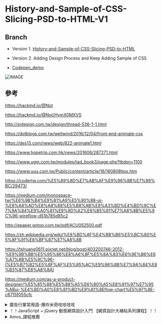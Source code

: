 # History-and-Sample-of-CSS-Slicing-PSD-to-HTML-V1

## Branch

* Version 1. [History-and-Sample-of-CSS-Slicing-PSD-to-HTML](https://github.com/johch3n611u/History-and-Sample-of-CSS-Slicing-PSD-to-HTML)

* Version 2. Adding Design Process and Keep Adding Sample of CSS

* [Codepen_demo](https://codepen.io/johch3n611u/full/zYGjxvg)

![IMAGE](https://github.com/johch3n611u/History-and-Sample-of-CSS-Slicing-PSD-to-HTML/blob/master/img/index2.png?raw=true)

## 參考

<https://hackmd.io/@Not>

<https://hackmd.io/@Not/HymX0MXVS>

<http://srdesign.com.tw/design/thread-536-1-1.html>

<https://dotblogs.com.tw/wellwind/2016/12/04/front-end-animate-css>

<https://des13.com/news/web/822-animate1.html>

<https://www.hopetrip.com.hk/news/201606/287271.html>

<https://www.ugm.com.tw/modules/tad_book3/page.php?tbdsn=1100>

<https://www.uuu.com.tw/Public/content/article/16/160808tips.htm>

<https://codertw.com/%E5%89%8D%E7%AB%AF%E9%96%8B%E7%99%BC/29473/>

<https://medium.com/monospace-tw/%E6%9B%B4%E9%81%A9%E5%90%88-ui-%E8%A8%AD%E8%A8%88%E5%B8%AB%E8%A3%BD%E4%BD%9C%E7%9A%84%E9%A0%81%E9%9D%A2%E6%B5%81%E7%A8%8B%E5%9C%96-wireflow-d51b785d85c2>

<http://epaper.gotop.com.tw/pdf/ACU052500.pdf>

<https://zh.wikipedia.org/wiki/%E8%BD%AF%E4%BB%B6%E5%BC%80%E5%8F%91%E8%BF%87%E7%A8%8B>

<https://tshuang0611.pixnet.net/blog/post/403200746-2012-%E9%9B%BB%E5%95%86%E8%A6%8F%E5%8A%83%E6%9E%B6%E6%A7%8B%E5%9C%96-(%E5%B7%B2%E5%8F%AF%E5%85%AC%E9%96%8B%E7%9A%84%E8%B3%87%E8%A8%8A)>

<https://medium.com/as-a-product-designer/%E5%85%88%E5%88%A5%E6%80%A5%E8%91%97%E7%95%ABui-%E4%BD%A0%E8%81%BD%E9%81%8Eflow-chart%E5%97%8E-c6715f055cfc>

<details>
<summary>廣告行業常用語-爆炸米奇吱吱吱吱</summary>

KEY VISION (主視覺)

visual是形容詞來著。比如POSTER KV，指的就是主視覺海報，海報和主視覺海報的區別在於其他相關
平面設計可以根據這個POSTER KV進行延展。KEY VISION，而非Key visual


Advertorial (廣編搞)

廣告的一種, 即付費文章, 故意設計成像一篇普通的文章



Appeals (述求)

Emotional Appeals/感性訴求, Rational Appeals/理性訴求



Art Base(美術/設計出身)

剛入行不久的同學也許會經常被人問到:“你是Art Base 還是Copy Base?” 一開始都是被問的一頭霧水! 在廣告圈中創意人分出身有兩個派系——Copy Base和Art Base. Copy Base指出身于文案, 文字達人 (Copywriter); Art Base就是指出身於美術, 設計, 視覺達人!

比如你是某公司CD, 你在向別人介紹時可以這麼用:“我是xxx公司CD, 我是Art Base!”



ATL (線上)

ATL即Above The Line; BTL即Below The Line. ATL可以泛指為廣告; BTL則是其他銷貨以外的傳播手段. 一般來講ATL廣告是需要購買廣告位元的, 如TV, Press, Outdoor, Cenema等等; 而BTL通常是一些銷售Promo或PR宣傳等… 但是, 到了如今完全數位資訊化的時代, 這條Line的界限已經非常模糊, 特別是Online這個概念出現後! 傳統廣告人和互動廣告人混在一起工作, 他們所理解的線上線下概念可能是完全兩回事, 所以平時工作溝通中, 對方說到“線上”“線下”的名詞時, 我都通常會仔細問清楚對方表達的是啥概念…



Banner Ad (橫幅廣告)

出現在網頁上的廣告, 就是通常在頁面的頂部, 底部,或側邊的廣告. 為了讓使用者點擊獲取更多資訊(比如查看MiniSite或BrandSite)而設計.



Brainstorming (腦力激盪)

Brainstorming原指精神病患者頭腦中短時間出現的思維紊亂現象, 病人會產生大量的胡思亂想. 美國人奧斯本於1938年借用這點提出了現在這個全新的概念來比喻思維高度活躍, 打破常規的思維方式而產生大量創造性設想的狀況. Brainstorming的特點是讓參與者敞開思想,使各種設想在相互碰撞中激起腦海的創造性風暴.



Brand Loyalty (品牌忠誠度)

品牌忠誠度是品牌影響力的重要指標之一. 一般公認的DSLR方面, 佳能的機主品牌忠誠度比較高; LCD TV方面Sharp的購買者品牌忠誠度相當高…



Brief/Creative Brief/ (工作單/工作簡報/綱要)

Agency開始新的工作時作為部門流程和下達工作的書面指令. 通常由Account部門人員在接到客戶指令要求或意願後經提煉寫出工作任務單. 通常按專案和工作輕重由不同level的客服或planner相關人員來完成撰寫.





Budget (預算)



Buzz Marketing (蜂鳴行銷/和WOM類似, 是口碑行銷的兩種不同的英文說法)

口碑行銷是指企業努力使消費者通過人脈圈子之間的交流將自己的產品資訊、品牌傳播開來, 而今各種數位新媒體的流行, 為口碑行銷提供了新載體, Buzz有了更多更廣的網路環境, 且相對傳統的而言, 成本低廉, 傳播迅速, 追蹤和評估也更容易。

更多可以參閱兩本書: Mark Hughes的《Buzzmarketing》, 和顏炳榮的《口碑行銷》



Campaign (廣告活動)



Click (點擊量/點擊次數)



即Click Through, 使用者點擊網路廣告的次數, 是評估廣告效果的指標之一.



Click Rate (點擊率/點進率)

即Click-Through Rate, 簡稱CTR. 網路廣告被點擊的次數與訪問次數的比例, 即Clicks/ Impressions. 如果這個頁面被訪問了100次, 而頁面上的廣告被點擊了20次, 那麼CTR為20%. CTR是評估廣告效果的指標之一



COB (工作日結束時)

Close of Business的縮寫. 也有打烊, 停止營業等意思.



Consumer Insights (消費者洞察)

在行銷的領域裡, 您常會在項目進行中聽到”Consumer Insight”, 也就是從對消費者心理的瞭解, 從消費者的想法去找到廣告的訴求或定位.



Copy (文案)

即指文案(文字), 也指撰稿人(CW/Copy Writer).



Copy Base(文案出身)

前面Art Base的名詞解釋中已有闡述, Copy Base即指出身于文案!



Corpor(企業形象片)

即Corporation Image.



CPC (點擊成本)

即Cost Per Click, 廣告為每個用戶點擊所付的費用; CPC是評估廣告效果的指標之一.



CPM (千人成本)

即Cost Per Thousand Impression, 廣告主為它的廣告顯示1000次所付的費用; 如果一個Banner廣告單價是￥10/CPM，意味著每被1000人次看到就收￥10; 如此類推, 每10000人次看到就是￥100, CPM是評估廣告效果的指標之一.



Creative Pyramid (創意金字塔)

要理解這個就要先瞭解“金字塔原理” 自個人搜索去! 比如: Information –> Analysis –> Creative.



CRM (客戶關係管理)

CRM是一種以客戶為中心以資訊技術為手段的“經/營”策略. CRM不僅僅是軟體系統, 它的核心是客戶細分和客戶價值定位, 所表現出來的空間不是軟體所能影響的!



DEMO (演示)

Demonstration的縮寫



Digital Marketing (數字行銷)

這個詞解釋這裡是絕對做不到以一概全, 既然是掃盲, 還是大概解釋下: Digital Marketing是使用數位媒體來推廣產品和服務的實踐活動. 數位行銷包含了很多互聯網行銷(俗稱網路行銷) 中的技術與實踐, 但它的範圍要更加廣, 還包括了很多其它媒體管道, 如: 手機, 數位戶外廣告(如Taxi上的觸控式螢幕) 等等…技術不斷進步, 手段也不斷在增加…



E-Commerce (電子商務)

通過網路等數位媒體銷售產品或者服務. 分為:

B2B: Business to Business (企業對企業), 比如阿裡巴巴;

B2C: Business to Custom/Consumer (企業對消費者), 比如amazon.com

C2C: Custom to Custom/Consumer (消費者對消費者), 比如eBay

三種模式.



E-Coupons (電子優惠券, 包含手機等其他數位平臺)

可供列印優惠券的一個頁面或電子檔. 甚至是QR Code.



FYI/FYR (供參考)

即For Your Information / For Your Reference的縮寫. 供您參考的意思. 在工作郵件中這是常見的! 在上級對下級的信中多見.



eDM (線上直郵/電子郵件廣告)

Online Direct Mail Advertising/Electronic Direct Mail Advertising



House Ads (自我形象廣告/自家廣告)

in-House Ads! 從字面上就不難理解! 比如, Google很少做廣告, 但Google從今年一月起在推Chrome時開始在YouTube替Chrome做廣告, 這就是一種House Ad!



IGA (網遊植入廣告)

即In-Game Advertising. 是指在遊戲中的嵌入式商業廣告. 通常分為內嵌式、外掛式和獨立互動式三種. 國內酷動、NGI、天街、IMG、SPT這幾家都是比較知名的Agency.



IM (即時通訊)

Instant Messenger. 就是即時通訊軟體, 常用的IM有Gtalk, QQ, MSN, Skype, ICQ, AIM, 淘寶旺旺, 雅虎通, 網易泡泡等等…



Insights (洞察)

多見的詞條如”Consumer Insight” 前面有解釋過.



Integrated Marketing (整合行銷/整合行銷)

運用多樣媒體組合(我們多指傳統結合數字媒體), 偏重多點廣告訴求、注重不同類型消費者需求, 全方位、立體化的行銷方式.



vertical integration (垂直整合)



Interactive Design/Interaction Design(交互設計/互動設計)

這個名詞真的要好好說一下, 我碰到有很多互動行業內的同學直接把這個名詞簡單理解成網頁介面設計, 甚至個別已經理解成單純的Flash設計. 這是不對的!

交互設計的概念早在80年代就提出來了. 在我的理解裡, “交互”這個概念已經完全替代了“使用”, 使用是主觀的不可逆轉的行為方式, 而交互是互動式的. 交互設計的目的便是瞭解目標使用者和他們的期望; 瞭解“人”本身的心理和行為特點; 瞭解使用者在同產品交互時彼此的行為. 所以交互設計涉及到許多學科(心裡學, 人機工程學等首當其衝)! 扯的有點多了,

這裡所說的當然多指進行Web Design時的交互設計, 但這並不僅僅是介面視覺上的設計, 在介面上可以更美, 更藝術化但交互設計更加注重網站和用戶之間交互的過程。Flash設計之所以較容易被同學們直接和交互設計畫上等號是因為Flash這個載體的互動性較之以往的圖片文字等更強!



Interactive Marketing/Advertising (互動行銷/廣告)

互動式廣告, 一種利用互動式媒體(如Internet、IPTV、WAP、SMS以及亭式終端等媒體) 線上上或線下來推廣或影響消費者購買的廣告形式.



Internet Marketing (網路行銷/互聯網行銷)

網路行銷, 通常被我們直接叫成’互動行銷’或’線上行銷’甚至’數位行銷’ (主要是因為目前在數位行銷領域Internet還是佔有主導地位), 把互聯網的創意和技術方面聯繫在一起, 包括設計, 開發, 廣告和銷售等. 而且網路行銷的方法依靠目前技術的飛速更新也始終在推陳出新.

網路行銷是使用“網路”這個媒介來培養和推廣的過程, 不是簡單地表示“建一個網站”或者“推廣一個網站”, 在網站背後, 是一個帶有明確目標的組織.



KPI (關鍵績效指標)

即: Key Performance Indicator/Key Performance Index . 網路行銷領域可簡單理解為“工作成果的評估”。



KV (主視覺, 主畫面)

Key Visual的縮寫. 它可能不是一張平面廣告或者海報, 它可以沒有Idea甚至可以沒有Solgan。Key Visual只是一個畫面。一個可能被用到各種媒體的畫面。那個KV也許就是一個明星手裡拿著一瓶飲料對著鏡頭傻笑…



Local Agency/Advertising (本土代理商/本土廣告公司/地方廣告公司)

一般相對國際廣告公司 (International Agency, 4A Agency…).



Microsite (微型網站)

微型網站是設計用來滿足單獨的目標, 有獨立的網址(或一致資源定址器URL) 作為它的主頁. 一般來說我們所說的微型網站是設計來推廣更大的企業網站的特定部分或品牌的.



Minisite (迷你網站)

Minisite關注一個窄的物件, 或者有時是一個大網站的一小部分, 相似的名詞術語有Microsit和Sitelet. 相關的術語實在是很多了…



On Brief (符合簡報的創意)

這個詞應該是在4A裡創造出來的…



Online Marketing (線上行銷)

線上行銷, 和Internet Marketing基本一個概念. 叫法不同



Page View (流覽量/訪問量)

簡稱PV. 網頁被流覽的總次數. 一個用戶有可能創造十幾個甚至更多的PV, 用戶每次刷新即被計算一次(因此現在虛假刷PV的網站很多); 是目前判斷網站訪問流量最常用的計算方式之一, 也是反映一個網站受歡迎程度的重要指標之一. 另外還有兩個重要指標:

UV (獨立訪客): 即Unique Visitor/User, 訪問您網站的一台電腦用戶端為一個訪客, 00:00-24:00內相同的用戶端只被計算一次.

IP (獨立IP): 即Internet Protocol, 指獨立IP數. 00:00-24:00內相同IP位址之被計算一次.



Quotation (報價/引用)

這個詞一般有兩種意思, 查一下字典就有了! 一般工作中用到多以估價、報價為意; 而網路上, 特別是如論壇、博客的功能選項中也會經常碰到, 多數引用的意思



PPM (拍攝前會議)

即: Pre-Production Meeting. 一般在拍TVC或廣告硬照前, 影視製作公司與Agency一起和客戶開會討論拍制的方向性問題。



Promotion (促銷)

促銷是指企業利用各種有效的方法和手段, 使消費者瞭解和注意企業的產品、激發消費者的購買欲望, 並促使其實現最終的購買行為。

促銷的實質是資訊溝通。市場行銷學一般把 Promotion分為五大方法或手段: 廣告(Ad)、人員推銷(Personal Selling)、銷售促進(Sales Promotion)、直接行銷(DM)和公共關係(PR)。



Rich Media (富媒體)

富媒體指的是一種應用, 這種應用採取了所有適合的最先進技術, 以最好的傳達廣告主的資訊, 甚至與使用者進行互動! 目前通過2D或3D的Flash、Video、Audio、Java等技術產生的網路廣告形式較之前的Gif Banner而言, 資訊承載量大, 表現豐富, 形式多樣!



ROI (投資回報率)

即: Return On Investment。在網路廣告領域, 讓消費者/用戶實現某種行為所花費的成本來衡量ROI, 即CPX (Cost Per X), 其中”X” 可以是廣告曝光率, 也可以是用戶的訪問, 還可以是Click, 乃至使用者的下訂單購買等等諸多行為。所以業界形成了一些約定俗成的Cost Per X, 例如之前有講的CPM, CPC, Cost Per Play…



RSS (新聞聚合技術)

即Real Simple Syndication, 新聞聚合技術. 具體解釋請點這裡



RSS Reader ( RSS閱讀器/訂閱器)

一種應用程式, 一般有Web版(如Google Reader, Xianguo, Zhuaxia)和用戶端(如周博通)兩類, 用於訂閱和檢測所訂閱的RSS資訊源(也叫種子).



Schedule (工作進度計畫表, 排程)

每個專案都會有一個Schedule, 就是工作進度計畫表。Agency中一般由PM或Traffic或Account Team來制定。因每個公司每個專案情況不同而不同



Script (腳本)





SEO (搜尋引擎優化)

即Search Engine Optimization. 通過總結搜尋引擎的排名規律對網站進行合理優化, 使你的網站在各搜尋引擎(如百度,Google)的排名提高, 讓搜尋引擎給你帶來客戶!



SEM (搜尋引擎行銷)

即Search Engine Marketing. SEM就是企業利用搜尋引擎來進行網路行銷和推廣. 搜尋引擎排名行銷是一個非常管用的網路行銷途徑, 就拿Google來說, 每天在Google的搜索達數億人. 如果你的網站能在搜索結果中排名第一頁或第一名的話, 想想會給你帶來多少生意~



ShowReel (作品集影片)

影片形式的作品展示, 不少影視製作公司, 廣告公司, 導演乃至個人影像從業者都會製作的以展示實力的短片。一般定期出一段, 如每一年、每一季或每個月(產量驚人啊~)!



Slogan(口號/標語/廣告語)

如: “科技以人為本”、“讓我們做得更好”、“沒有最好只有更好”、“大家好才是真的好”…



Spam (垃圾信息)

你並不想要收到的電子郵件(垃圾郵件), 網站、論壇、博客留言甚至是IM資訊等等都可以叫Spam!



StoryBoard (故事版)

故事版由迪士尼發明, 當初主要用於動畫製作領域, 處於它的優勢優點, 逐漸運用到電影電視及廣告製作等來表達故事或創意想法.

在廣告創意領域故事版通常為手繪形式, 作用主要是在初期將創意進一步視覺化!

Shooting Board: Shooting Board與StoryBoard並完全不一個意思, Shooting Board是經導演消化後的StoryBoard, 有更多的分鏡細節, 較之StoryBoard更為詳細。不過有時也可以把StoryBoard當作Shooting Board。



StoryLine(故事大綱)

故事情節, 故事主線, 故事列…



Stickiness (吸引度)

一個網站對用戶吸引度的標準, 即一定時間段內, 用戶的回訪次數. 次數越多黏性越高.



Strategy (戰略/策略)

個人認為策略是個很模糊的概念, 還分產品策略, 傳播策略, 銷售策略等等… 在廣告領域, 我們多數談的是傳播策略, 也就是通俗意義上的廣告策略. 我把它簡單的理解為: 為廣告活動策定的計畫. 指定廣告戰略錢的疑問: 傳播對象? 傳播內容是什麼? 怎麼說? 什麼時候說? 在哪說?



Streaming (流媒體)

線上訪問的通信管道, 如視頻和音訊. 可以是事先保存好的可訪問剪輯, 也可以是用資料流技術的即時資訊源, 如網路廣播等!

格式就有很多了, 從以前的rm, ra, wmv, wma, asf到現在主流的flv, 還有蘋果的mov…



Target Audience (目標受眾)

縮寫TA, 大概的講就是廣告投放物件.



TVC/CF (電視廣告/影視廣告)

TVC是TV Commercial的縮寫, 即為電視廣告; CF是Commercial Film的縮寫, 意為影視廣告, 而非單純的電視廣告, 因為CF是膠片拍攝, 能在影院播放, 但因國內多在電視上播放, 因此常指電視廣告! 所以有時會連寫成: TVCF



URL (統一資源定位、網址)

Uniform Resource Locator. 網上某個頁面(檔) 唯一可鑒別的位址. 簡單的可以理解為“網址”. 比如”http://www.damndigital.com/”就是本站的URL.



Usability (可用性)

是交互設計中的重要指標, 同時又是基本指標. 就是作為商業交互設計中所追求的一個指標. 它是對可用程度的總體評價, 更是從User角度衡量產品(我們這裡多指網站) 是否有效、易學、安全、高效、好記、少錯的指標!



UE/UX (用戶體驗)

User Experience的縮寫. 在Online領域, 講的俗點, 可以說是:“流覽者看我們的網站時的感覺怎麼樣! 爽還是不爽還是沒感覺.”

比如我們經常會聽有人說:“這個網站的用戶體驗做的太他媽爛了~”, 這有可能是那個網站“字太小看不清了、導航設置很模糊找不到北了、顏色太花晃眼暈了、內容太多挑花眼悶了、編排佈局太亂不知道看啥了等等表面情況”造成那個人不爽了, 直接關掉視窗老子不看了! 也有可能是某些信息量大的平臺的整體資訊架構不太合理讓人用起來不那麼順手了等情況. 不單網站, 電子產品、家用電器、家居用品等等都可以用用戶體驗這個概念來衡量其好壞! 可以是理性層面上的好不好用, 更可以是感性層面上的爽不爽!



UCD (User Experience Design)

UCD就是以用戶為中心的設計. 概念解釋我不會, 舉例子吧: 我們創意部的同學出Layout通常會先把自己放第一位, 覺得不做自己不喜歡的! 然後再去考慮客戶會不會喜歡! 然後客戶給feedback, 再回來改一下, 幾個回合下來最後也沒好好去考慮使用網站的人會不會喜歡! 我始終認為, 設計是一種帶有明確目的創造行為. 就是去創造一個能給消費者和企業帶來價值的產品!



UED (User Experience Design)

即: 用戶體驗設計. UED的使命就是讓使用者用我們開發的產品時覺著爽!

Viral Marketing (病毒式行銷/病毒性行銷)

近幾年當互動新媒體興起後, 病毒行銷的概念被炒的很高噢! 病毒行銷是網路行銷中的一種非常常見的方法(比如最近那段上海美女富婆發飆拉拖車的病毒視頻), 利用的是用戶口碑傳播原理, 在互動媒體上(常見為英特網)特別當互聯網進入2.0時代後, 口碑傳播變得更為迅速, 可以像病毒一樣迅速蔓延, 因此病毒行銷成為一種高效且低支出的資訊傳播方式. 不過在傳播中也有其一定弊端, 資訊的準確性無法控制就是一大缺點之一

相關詞彙:

Word-of-mouth Communication (WOM/口碑傳播)

Buzz Marketing (蜂鳴行銷/口頭宣傳行銷/和WOM類似, 是口碑行銷的兩種不同的英文說法)

Viral Video (病毒影片)

Widget (小部件/小玩意/窗件/外掛程式/小玩具…這個我還真想不出個合適的解釋來了)

一個擁有有圖形化介面的小應用程式, 能夠完成有高度針對性的特定的任務. 通過軟體(如蘋果的Dashboard或者Yahoo! Widgets引擎) 集成到網頁中或者運行在電腦的桌面上.





網路找到的做一個小整理

</details>

<details>
<summary>！！JavaScript + jQuery 動態網頁設計入門 【網頁設計大補帖系列課程】！！</summary>
網路上常見的一些炫麗的視覺動畫特效設計，如：廣告輪播動畫效果、電子相簿、下拉式選單、燈箱效果、滑動式選單、視差滾動…等，不是用Flash製作就是用JavaScript來實現。
而近年手機上網的普及，iPhone與新型的Android手機皆已不再支援Flash的需求，而趁此趨勢崛起的就是JavaScript，加上jQuery的出現，大大簡化語法撰寫，無疑助長JS快速竄起而成為當紅炸子雞。
本課程雖是進入「程式」領域的基礎課程，但沒有一般程式設計課程那樣的艱深、難懂，讓完全沒有程式基礎的人，能夠以範例實作的方式，一步一步利用寫語法的方式，卻能製作出效果驚艷的網頁動畫與視覺特效。
此課程專為網頁美術設計師或是App入門者或有意學習JS程式基礎者而量身訂制的，讓網頁美術設計師晉升至網頁前端工程師，讓App工程師打好基礎底子，讓您製作出來的網頁或手機版網頁、App，能夠令人耳目一新。

Lesson 1：
1.認識JavaScript語法及設定方式
2.彈出式視窗（window元件控制）
3.滑鼠事件控制（onmouseover、onmouseout、onclick）
4.替網頁元件命名及命名規則（name、id）
5.函式的使用（function）

Lesson 2：
1.電子相簿製作（getElementById、var、if…else條件式）
2.置換式文字廣告效果（this）
3.圖片切換效果（Number）

Lesson 3：
1.廣告輪播動畫效果（setInterval、setTimeout計時器）
2.公佈欄製作：開新視窗（window元件控制）
3.視窗解析度偵測：偵測視窗（window元件控制）
4.拍賣網常見效果：置換不同顏色的同款衣服照片

Lesson 1：
1.控制網頁樣式（控制css效果）
2.置換網頁樣式（className）
3.下拉隱藏式廣告（substr字串擷取）
4.下拉式選單

Lesson 5：
1.標籤式選單
2.for迴圈設定
3.大量服飾廣告製作
4.語法簡化與效能提昇的技巧

Lesson 6：
1.切換式廣告：Array陣列應用
2.jQuery介紹與設定
3.Google資源介紹與應用
4.jQuery動畫設定：show、fade、slide

Lesson 7：
1.jQuery屬性設定與簡化技巧
2.jQuery控制指令與動畫指令
3.jQuery控制CSS與Class

Lesson 8：
1.jQuery範例：選單式橫幅廣告動畫
2.jQuery範例：動畫式下拉式選單
3.jQuery範例：動畫製作（animate）

Lesson 9：
1.jQuery範例：隨網頁捲動的直式選單（scrollTop）
2.jQuery範例：隱藏式動態選單
3.jQuery範例：隱藏式動態廣告效果（Google商店廣告效果）

Lesson 10：
1.認識物件層級與遍歷（DOM Tree與Traversing）
2.父層、同層與子層關係（parents與siblings與find）
3.條件設定與篩選（filter）
4.jQuery範例：彈跳式按鈕橫式選單

Lesson 11：
1.jQuery範例：橫幅式左右捲動廣告
2.jQuery範例：首頁動畫特效
3.jQuery範例：燈箱效果（LightBox）

Lesson 12：
1.外掛程式應用：Nivo-SlideShow
2.外掛程式應用：fancyBox
3.外掛程式應用：視差滾動特效

郭嘉雯老師

經歷
資策會、台北市立體育學院－電腦外聘講師
行政院勞委會北區職業訓練中心、財團法人中華職業訓練中心、台北市職能發展學院、大亞電腦－電腦多媒體講師
中國多媒體協會、伊甸社會福利基金會‧影像處理講師
僑委會、連江縣教育局、華彩教育訓練－網站製作與設計講師
富邦銀行、天下趨勢－影像處理講師
北區扶輪社、天仁茗茶－美術設計

專長
影像處理方面：Photoshop、Illustrator、CorelDRAW、PhotoImpact
網頁設計方面：Dreamweaver、Flash、FrontPage
網頁語法方面：HTML、CSS、JavaScript、JQuery
影音處理方面：會聲會影、威力導演

著作
1.Photoshop 5.0影像魔法師
2.Div+CSS網頁版面設計‧隨手做SEO

專案作品
資策會-龍門課站、聯合報網站、研華科技網站、TDK網站、師大學務處網站
</details>

<details>
<summary>Amos_課程推薦</summary>

### 課程費用（可分期/有名額限制請把握）

第一次上Amos的HTML課程  $19,800 / 開發票$20,790（含終生切板問題顧問協助、含無限制的加碼課程內容）

之前上過Amos的HTML課程  $9,800 / 開發票$10,290 (此費用算進階實務內容及code review費用)

採用一次付清者一律享優惠折扣！

（以上價格可分期，分期限名額，欲報名者請把握機會）

### 課程目標

1.課程完成時至少實際切過五次不同技巧的網頁版面

2.課程結束時，切出來的版面至少被Amos檢討過三個版

3.學會並理解切版的思考流程與規劃實務

4.學會切版的各式實務技巧

5.深入了解且清楚 CSS 的各項重要觀念

6.了解 HTML 的撰寫與實際應用方式

7.了解實作與驗證的方式，不再道聽塗說網頁中的錯誤資訊

### 上課方式

1.使用「ZOOM 會議軟體」做線上教學跟講解，Amos 開視訊，學員不用開視訊，但可語音通話或文字發問。

### 課程大綱：四大主軸規劃

#### 一、網頁基礎入門 & 實務

          1.用白話文快速了解HTML

          2.HTML語意及其用途

          3.HTML語法規則

          4.CSS原理及用途

          5.CSS語法

          6.CSS選取器入門

          7.CSS優先權

          8.CSS盒模型詳解

          9.CSS定位詳解

        10.CSS定位應用

        11.float與Clear排版原理

        12.float實務應用

        13.Flex特性

        14.Flex排版

        15.溢位處理

        16.CSS選取器進階

        17.CSS選取器實務應用

        18.添加class或應用結構選取

#### 二、網頁排版實作 & 檢討示範

        1.各式選單製作實務與原理

        2.基礎版型切板實做與檢討

        3.特殊作用版型切板實做與檢討

        4.破格式版面切板實做與檢討(視狀況決定是否結訓後服務)

        5.入口網站切板實做與檢討(視狀況決定是否結訓後服務)

        6.活動網站切板實做與檢討(視狀況決定是否結訓後服務)

#### 三、專案實務 & 技巧

        1.網頁模組化基礎

        2.網頁 CSS 撰寫方式與目的

        3.網頁模組撰寫技巧

        4.切板分析

        5.切板實務技巧

        6.切板前置作業

        7.入口網站處理方式

        8.活動網站處理方式

#### 四、大量的 Code review

        1.個人作業即時的檢討

        2.他人作業即時檢討的觀看與經驗學習

        3.作業檢討過程中的實務技巧學習

</details>